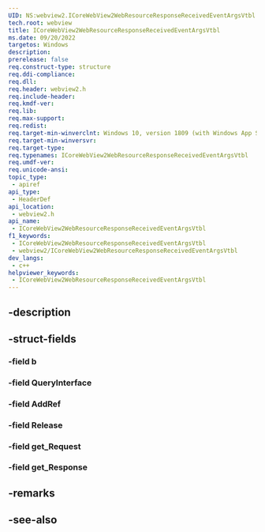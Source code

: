 ```yaml
---
UID: NS:webview2.ICoreWebView2WebResourceResponseReceivedEventArgsVtbl
tech.root: webview
title: ICoreWebView2WebResourceResponseReceivedEventArgsVtbl
ms.date: 09/20/2022
targetos: Windows
description: 
prerelease: false
req.construct-type: structure
req.ddi-compliance: 
req.dll: 
req.header: webview2.h
req.include-header: 
req.kmdf-ver: 
req.lib: 
req.max-support: 
req.redist: 
req.target-min-winverclnt: Windows 10, version 1809 (with Windows App SDK 1.1 or later)
req.target-min-winversvr: 
req.target-type: 
req.typenames: ICoreWebView2WebResourceResponseReceivedEventArgsVtbl
req.umdf-ver: 
req.unicode-ansi: 
topic_type:
 - apiref
api_type:
 - HeaderDef
api_location:
 - webview2.h
api_name:
 - ICoreWebView2WebResourceResponseReceivedEventArgsVtbl
f1_keywords:
 - ICoreWebView2WebResourceResponseReceivedEventArgsVtbl
 - webview2/ICoreWebView2WebResourceResponseReceivedEventArgsVtbl
dev_langs:
 - c++
helpviewer_keywords:
 - ICoreWebView2WebResourceResponseReceivedEventArgsVtbl
---
```


## -description

## -struct-fields

### -field b

### -field QueryInterface

### -field AddRef

### -field Release

### -field get_Request

### -field get_Response

## -remarks

## -see-also

